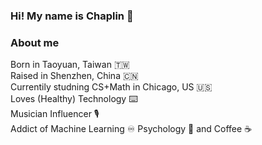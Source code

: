 ### Hi! My name is Chaplin 👋 


### About me 
Born in Taoyuan, Taiwan :taiwan: <br>
Raised in Shenzhen, China :cn: <br>
Currentily studning CS+Math in Chicago, US :us: <br>
Loves (Healthy) Technology :keyboard: <br>
Musician Influencer :studio_microphone: <br>
Addict of Machine Learning :infinity:  Psychology :brain: and Coffee :coffee: <br>


<!--
**YiChiCanCode/YiChiCanCode** is a ✨ _special_ ✨ repository because its `README.md` (this file) appears on your GitHub profile.


Here are some ideas to get you started:

- 🔭 I’m currently working on ...
- 🌱 I’m currently learning ...
- 👯 I’m looking to collaborate on ...
- 🤔 I’m looking for help with ...
- 💬 Ask me about ...
- 📫 How to reach me: ...
- 😄 Pronouns: ...
- ⚡ Fun fact: ...
-->
